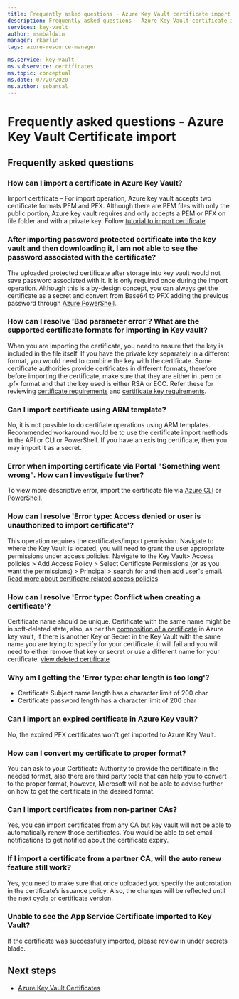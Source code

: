 ```yaml
---
title: Frequently asked questions - Azure Key Vault certificate import
description: Frequently asked questions - Azure Key Vault certificate import
services: key-vault
author: msmbaldwin
manager: rkarlin
tags: azure-resource-manager

ms.service: key-vault
ms.subservice: certificates
ms.topic: conceptual
ms.date: 07/20/2020
ms.author: sebansal
---
```


# Frequently asked questions - Azure Key Vault Certificate import

## Frequently asked questions

### How can I import a certificate in Azure Key Vault?

Import certificate – For import operation, Azure key vault accepts two certificate formats PEM and PFX. Although there are PEM files with only the public portion, Azure key vault requires and only accepts a PEM or PFX on file folder and with a private key. Follow [tutorial to import certificate](https://docs.microsoft.com/azure/key-vault/certificates/tutorial-import-certificate#import-a-certificate-to-key-vault)

### After importing password protected certificate into the key vault and then downloading it, I am not able to see the password associated with the certificate?
 	
The uploaded protected certificate after storage into key vault would not save password associated with it. It is only required once during the import operation. Although this is a by-design concept, you can always get the certificate as a secret and convert from Base64 to PFX adding the previous password through [Azure PowerShell](https://social.technet.microsoft.com/wiki/contents/articles/37431.exporting-azure-app-service-certificates.aspx).

### How can I resolve 'Bad parameter error'? What are the supported certificate formats for importing in Key vault?

When you are importing the certificate, you need to ensure that the key is included in the file itself. If you have the private key separately in a different format, you would need to combine the key with the certificate. Some certificate authorities provide certificates in different formats, therefore before importing the certificate, make sure that they are either in .pem or .pfx format and that the key used is either RSA or ECC. Refer these for reviewing [certificate requirements](https://docs.microsoft.com/azure/key-vault/certificates/certificate-scenarios#formats-of-import-we-support) and [certificate key requirements](https://docs.microsoft.com/azure/key-vault/keys/about-keys#cryptographic-protection).

###  Can I import certificate using ARM template?

No, it is not possible to do certifiate operations using ARM templates. Recommended workaround would be to use the certificate import methods in the API or CLI or PowerShell. If you have an exisitng certificate, then you may import it as a secret.

### Error when importing certificate via Portal "Something went wrong". How can I investigate further?
 	
To view more descriptive error, import the certificate file via [Azure CLI](https://docs.microsoft.com/cli/azure/keyvault/certificate?view=azure-cli-latest#az-keyvault-certificate-import) or [PowerShell](https://docs.microsoft.com/powershell/module/azurerm.keyvault/import-azurekeyvaultcertificate?view=azurermps-6.13.0).

### How can I resolve 'Error type: Access denied or user is unauthorized to import certificate'?
	
This operation requires the certificates/import permission. Navigate to where the Key Vault is located, you will need to grant the user appropriate permissions under access policies. Navigate to the Key Vault> Access policies > Add Access Policy > Select Certificate Permissions (or as you want the permissions) > Principal > search for and then add user's email. [Read more about certificate related access policies](https://docs.microsoft.com/azure/key-vault/certificates/about-certificates#certificate-access-control)


### How can I resolve 'Error type: Conflict when creating a certificate'?
	
Certificate name should be unique. Certificate with the same name might be in soft-deleted state, also, as per the [composition of a certificate](https://docs.microsoft.com/azure/key-vault/certificates/about-certificates#composition-of-a-certificate) in Azure key vault, if there is another Key or Secret in the Key Vault with the same name you are trying to specify for your certificate, it will fail and you will need to either remove that key or secret or use a different name for your certificate. [view deleted certificate](https://docs.microsoft.com/rest/api/keyvault/getdeletedcertificate/getdeletedcertificate)

### Why am I getting the 'Error type: char length is too long'?
	
* Certificate Subject name length has a character limit of 200 char
* Certificate password length has a character limit of 200 char

### Can I import an expired certificate in Azure Key vault?
	
No, the expired PFX certificates won't get imported to Azure Key Vault.

### How can I convert my certificate to proper format?

You can ask to your Certificate Authority to provide the certificate in the needed format, also there are third party tools that can help you to convert to the proper format, however, Microsoft will not be able to advise further on how to get the certificate in the desired format.

### Can I import certificates from non-partner CAs?
Yes, you can import certificates from any CA but key vault will not be able to automatically renew those certificates. You would be able to set email notifications to get notified about the certificate expiry.

### If I import a certificate from a partner CA, will the auto renew feature still work?
Yes, you need to make sure that once uploaded you specify the autorotation in the certificate’s issuance policy. Also, the changes will be reflected until the next cycle or certificate version.

### Unable to see the App Service Certificate imported to Key Vault? 
If the certificate was successfully imported, please review in under secrets blade.


## Next steps

- [Azure Key Vault Certificates](/azure/key-vault/certificates/about-certificates)
